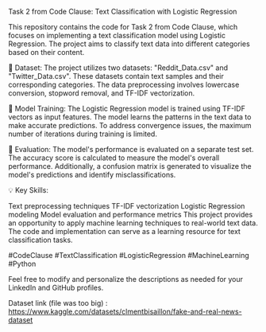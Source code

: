 Task 2 from Code Clause: Text Classification with Logistic Regression

This repository contains the code for Task 2 from Code Clause, which focuses on implementing a text classification model using Logistic Regression. The project aims to classify text data into different categories based on their content.

📁 Dataset:
The project utilizes two datasets: "Reddit_Data.csv" and "Twitter_Data.csv". These datasets contain text samples and their corresponding categories. The data preprocessing involves lowercase conversion, stopword removal, and TF-IDF vectorization.

🔧 Model Training:
The Logistic Regression model is trained using TF-IDF vectors as input features. The model learns the patterns in the text data to make accurate predictions. To address convergence issues, the maximum number of iterations during training is limited.

🎯 Evaluation:
The model's performance is evaluated on a separate test set. The accuracy score is calculated to measure the model's overall performance. Additionally, a confusion matrix is generated to visualize the model's predictions and identify misclassifications.

💡 Key Skills:

Text preprocessing techniques
TF-IDF vectorization
Logistic Regression modeling
Model evaluation and performance metrics
This project provides an opportunity to apply machine learning techniques to real-world text data. The code and implementation can serve as a learning resource for text classification tasks.

#CodeClause #TextClassification #LogisticRegression #MachineLearning #Python

Feel free to modify and personalize the descriptions as needed for your LinkedIn and GitHub profiles.

Dataset link (file was too big) : https://www.kaggle.com/datasets/clmentbisaillon/fake-and-real-news-dataset
